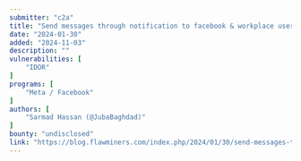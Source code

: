 ```yaml
---
submitter: "c2a"
title: "Send messages through notification to facebook & workplace users without getting blocked"
date: "2024-01-30"
added: "2024-11-03"
description: ""
vulnerabilities: [
    "IDOR"
]
programs: [
    "Meta / Facebook"
]
authors: [
    "Sarmad Hassan (@JubaBaghdad)"
]
bounty: "undisclosed"
link: "https://blog.flawminers.com/index.php/2024/01/30/send-messages-through-notification-to-facebook-workplace-users-without-getting-blocked/"
---
```




